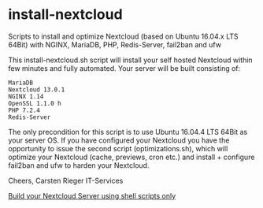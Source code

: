 # install-nextcloud
Scripts to install and optimize Nextcloud (based on Ubuntu 16.04.x LTS 64Bit) with NGINX, MariaDB, PHP, Redis-Server, fail2ban and ufw

This install-nextcloud.sh script will install your self hosted Nextcloud within few minutes and fully automated. Your server will be built consisting of:

    MariaDB
    Nextcloud 13.0.1
    NGINX 1.14
    OpenSSL 1.1.0 h
    PHP 7.2.4
    Redis-Server

The only precondition for this script is to use Ubuntu 16.04.4 LTS 64Bit as your server OS.
If you have configured your Nextcloud you have the opportunity to issue the second script (optimizations.sh), which will optimize your Nextcloud (cache, previews, cron etc.) and install + configure fail2ban and ufw to harden your Nextcloud.

Cheers, Carsten Rieger IT-Services

<a href="https://www.c-rieger.de/spawn-your-nextcloud-server-using-one-shell-script/" target="_blank">Build your Nextcloud Server using shell scripts only</a>
